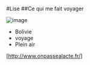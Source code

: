 #Lise
##Ce qui me fait voyager

![image](http://www.trilhaseaventuras.com.br/wp-content/uploads/2014/01/salar-uyuni-4.jpg)

* Bolivie
* voyage
* Plein air

[http://www.onpassealacte.fr/]
